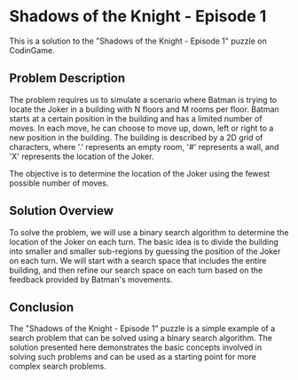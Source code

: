 # Shadows of the Knight - Episode 1

This is a solution to the "Shadows of the Knight - Episode 1" puzzle on CodinGame.

## Problem Description

The problem requires us to simulate a scenario where Batman is trying to locate the Joker in a building with N floors and M rooms per floor. Batman starts at a certain position in the building and has a limited number of moves. In each move, he can choose to move up, down, left or right to a new position in the building. The building is described by a 2D grid of characters, where '.' represents an empty room, '#' represents a wall, and 'X' represents the location of the Joker.

The objective is to determine the location of the Joker using the fewest possible number of moves.

## Solution Overview

To solve the problem, we will use a binary search algorithm to determine the location of the Joker on each turn. The basic idea is to divide the building into smaller and smaller sub-regions by guessing the position of the Joker on each turn. We will start with a search space that includes the entire building, and then refine our search space on each turn based on the feedback provided by Batman's movements.

## Conclusion

The "Shadows of the Knight - Episode 1" puzzle is a simple example of a search problem that can be solved using a binary search algorithm. The solution presented here demonstrates the basic concepts involved in solving such problems and can be used as a starting point for more complex search problems.
